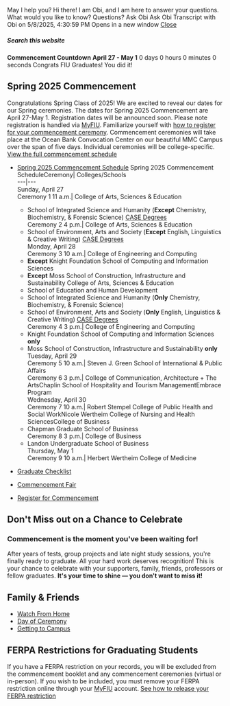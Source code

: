 May I help you?
Hi there! I am Obi, and I am here to answer your questions. What would you like to know?
Questions? Ask Obi
Ask Obi
Transcript with Obi on 5/8/2025, 4:30:59 PM
Opens in a new window
[ Close ](https://commencement.fiu.edu/)
##### Search this website
**Commencement Countdown**
**April 27 - May 1**
0
days
0
hours
0
minutes
0
seconds
Congrats FIU Graduates! You did it!
## Spring 2025 Commencement
Congratulations Spring Class of 2025! We are excited to reveal our dates for our Spring ceremonies.
The dates for Spring 2025 Commencement are April 27-May 1.
Registration dates will be announced soon. Please note registration is handled via [MyFIU](https://my.fiu.edu). Familiarize yourself with [how to register for your commencement ceremony](https://commencement.fiu.edu/getting-ready/registration/index.html).
Commencement ceremonies will take place at the Ocean Bank Convocation Center on our beautiful MMC Campus over the span of five days. Individual ceremonies will be college-specific.
[View the full commencement schedule](https://commencement.fiu.edu/day-of-ceremony/schedule/index.html)
  * [Spring 2025 Commencement Schedule](https://commencement.fiu.edu/#panel-N103A3-1)
Spring 2025 Commencement ScheduleCeremony| Colleges/Schools  
---|---  
Sunday, April 27  
Ceremony 1 11 a.m.| College of Arts, Sciences & Education
    * School of Integrated Science and Humanity (**Except** Chemistry, Biochemistry, & Forensic Science) [CASE Degrees](https://case.fiu.edu/academics/index.html)  
Ceremony 2 4 p.m.| College of Arts, Sciences & Education
    * School of Environment, Arts and Society (**Except** English, Linguistics & Creative Writing) [CASE Degrees](https://case.fiu.edu/academics/index.html)  
Monday, April 28  
Ceremony 3 10 a.m.| College of Engineering and Computing
    * **Except** Knight Foundation School of Computing and Information Sciences
    * **Except** Moss School of Construction, Infrastructure and Sustainability
College of Arts, Sciences & Education
    * School of Education and Human Development
    * School of Integrated Science and Humanity (**Only** Chemistry, Biochemistry, & Forensic Science)
    * School of Environment, Arts and Society (**Only** English, Linguistics & Creative Writing) [CASE Degrees](https://case.fiu.edu/academics/index.html)  
Ceremony 4 3 p.m.| College of Engineering and Computing
    * Knight Foundation School of Computing and Information Sciences **only**
    * Moss School of Construction, Infrastructure and Sustainability **only**  
Tuesday, April 29  
Ceremony 5 10 a.m.| Steven J. Green School of International & Public Affairs  
Ceremony 6 3 p.m.| College of Communication, Architecture + The ArtsChaplin School of Hospitality and Tourism ManagementEmbrace Program  
Wednesday, April 30  
Ceremony 7 10 a.m.| Robert Stempel College of Public Health and Social WorkNicole Wertheim College of Nursing and Health SciencesCollege of Business
    * Chapman Graduate School of Business  
Ceremony 8 3 p.m.| College of Business
    * Landon Undergraduate School of Business  
Thursday, May 1  
Ceremony 9 10 a.m.| Herbert Wertheim College of Medicine  


  * [Graduate Checklist](https://commencement.fiu.edu/getting-ready/index.html)
  * [Commencement Fair](https://commencement.fiu.edu/getting-ready/commencement-fair/index.html)
  * [Register for Commencement](https://commencement.fiu.edu/getting-ready/registration/index.html)


## Don't Miss out on a Chance to Celebrate
### Commencement is the moment you've been waiting for!
After years of tests, group projects and late night study sessions, you're finally ready to graduate. All your hard work deserves recognition!
This is your chance to celebrate with your supporters, family, friends, professors or fellow graduates.
**It's your time to shine — you don't want to miss it!**
## Family & Friends
  * [Watch From Home](https://commencement.fiu.edu/day-of-ceremony/livestream/index.html)
  * [Day of Ceremony](https://commencement.fiu.edu/day-of-ceremony/family-friends-instructions/index.html)
  * [Getting to Campus](https://commencement.fiu.edu/day-of-ceremony/directions-parking/index.html)


## FERPA Restrictions for Graduating Students
If you have a FERPA restriction on your records, you will be excluded from the commencement booklet and any commencement ceremonies (virtual or in-person).
If you wish to be included, you must remove your FERPA restriction online through your [MyFIU](https://my.fiu.edu/) account.
[See how to release your FERPA restriction](https://onestop.fiu.edu/student-records-myfiu/personal-records/privacy-ferpa/#content-area-6)
